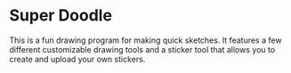 # Super Doodle

This is a fun drawing program for making quick sketches. It features a few different customizable drawing tools and a sticker tool that allows you to create and upload your own stickers.
